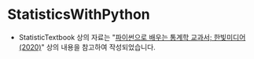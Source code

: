 # StatisticsWithPython

- StatisticTextbook 상의 자료는 "[파이썬으로 배우는 통계학 교과서; 한빛미디어 (2020)](https://www.hanbit.co.kr/store/books/look.php?p_code=B7226175941)" 상의 내용을 참고하여 작성되었습니다.
